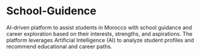 # School-Guidence
AI-driven platform to assist students in Morocco with school guidance and career exploration based on their interests, strengths, and aspirations. The platform leverages Artificial Intelligence (AI) to analyze student profiles and recommend educational and career paths.
